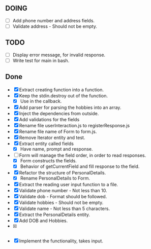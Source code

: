 ## DOING

  - [ ] Add phone number and address fields.
  - [ ] Validate address - Should not be empty.

## TODO

  - [ ] Display error message, for invalid response.
  - [ ] Write test for main in bash.

## Done

- [x] Extract creating function into a function.
- [x] Keep the stdin.destroy out of the function.
  - [x] Use in the callback.
- [x] Add parser for parsing the hobbies into an array.
- [x] Inject the dependencies from outside.
- [x] Add validations for the fields
- [x] Rename file userInteraction.js to registerResponse.js
- [x] Rename file name of Form to form.js.
- [x] Remove Iterator entity and test.
- [x] Extract entity called fields
  - [x] Have name, prompt and response.
- [ ] Form will manage the field order, in order to  read responses.
  - [x] Form constructs the fields.
  - [x] Behavior of getCurrentField and fill response to the field.
- [x] Refactor the structure of PersonalDetails.
  - [x] Rename PersonalDetails to Form.
- [x] Extract the reading user input function to a file.
- [x] Validate phone number - Not less than 10.
- [x] Validate dob - Format should be followed.
- [x] Validate hobbies - Should not be empty.
- [x] Validate name - Not less than 5 characters.
- [x] Extract the PersonalDetails entity.
- [x] Add DOB and Hobbies.
- [x] ~~~Hard code values as input.~~~
- [x] Implement the functionality, takes input.